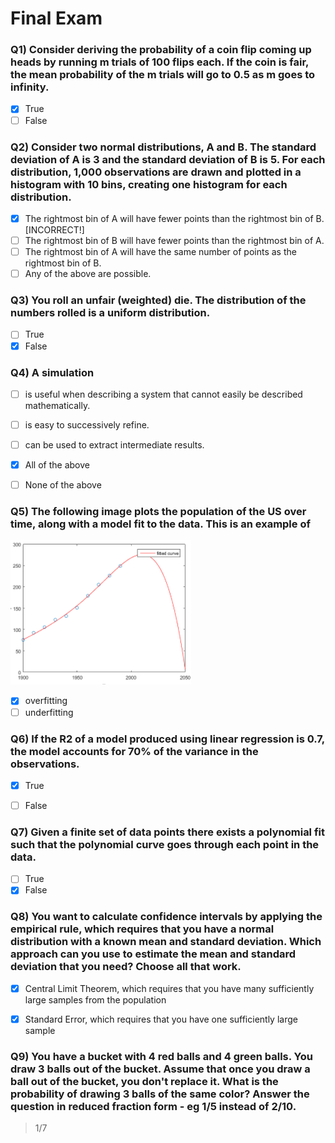 # Final Exam

### Q1) Consider deriving the probability of a coin flip coming up heads by running m trials of 100 flips each. If the coin is fair, the mean probability of the m trials will go to 0.5 as m goes to infinity.

- [x] True
- [ ] False

### Q2) Consider two normal distributions, A and B. The standard deviation of A is 3 and the standard deviation of B is 5. For each distribution, 1,000 observations are drawn and plotted in a histogram with 10 bins, creating one histogram for each distribution.

- [x] The rightmost bin of A will have fewer points than the rightmost bin of B. [INCORRECT!]
- [ ] The rightmost bin of B will have fewer points than the rightmost bin of A.
- [ ] The rightmost bin of A will have the same number of points as the rightmost bin of B.
- [ ] Any of the above are possible.

### Q3) You roll an unfair (weighted) die. The distribution of the numbers rolled is a uniform distribution.

- [ ] True
- [x] False

### Q4) A simulation

- [ ] is useful when describing a system that cannot easily be described mathematically.
- [ ] is easy to successively refine.
- [ ] can be used to extract intermediate results.
- [x] All of the above
- [ ] None of the above


### Q5) The following image plots the population of the US over time, along with a model fit to the data. This is an example of
<img src='img1.png'>

- [x] overfitting
- [ ] underfitting

### Q6) If the R2 of a model produced using linear regression is 0.7, the model accounts for 70% of the variance in the observations.

- [x] True
- [ ] False


### Q7) Given a finite set of data points there exists a polynomial fit such that the polynomial curve goes through each point in the data.

- [ ] True
- [x] False

### Q8) You want to calculate confidence intervals by applying the empirical rule, which requires that you have a normal distribution with a known mean and standard deviation. Which approach can you use to estimate the mean and standard deviation that you need? Choose all that work.

- [x] Central Limit Theorem, which requires that you have many sufficiently large samples from the population
- [x] Standard Error, which requires that you have one sufficiently large sample


### Q9) You have a bucket with 4 red balls and 4 green balls. You draw 3 balls out of the bucket. Assume that once you draw a ball out of the bucket, you don't replace it. What is the probability of drawing 3 balls of the same color? Answer the question in reduced fraction form - eg 1/5 instead of 2/10.
> 1/7